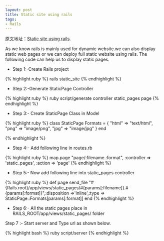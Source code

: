 ```yaml
---
layout: post
title: Static site using rails    
tags:
- Rails
---
```



原文地址：[Static site using rails](http://railstech.com/?p=89).


As we know rails is mainly used for dynamic website.we can also display static web pages or we can deploy full static website using rails.
The following code can help us to display static pages.

+ Step 1:-Create Rails project

{% highlight ruby %}
rails static_site
{% endhighlight %}

+ Step 2:-Generate StaticPage Controller

{% highlight ruby %}
ruby script/generate controller static_pages page
{% endhighlight %}

+ Step 3:- Create StaticPage Class in Model

{% highlight ruby %}
class StaticPage
  Formats = {
      "html" => "text/html",
      "png" => "image/png",
      "jpg" => "image/jpg"
    }
end

{% endhighlight %}

+ Step 4:- Add following line in routes.rb

{% highlight ruby %}
map.page "page/:filename.:format", :controller => 'static_pages', :action => 'page'
{% endhighlight %}

+ Step 5:- Now add following line into static_pages controller

{% highlight ruby %}
def page
 send_file
 "#{Rails.root}/app/views/static_pages/#{params[:filename]}.#{params[:format]}",:disposition =>'inline',:type => StaticPage::Formats[params[:format]]
 end
{% endhighlight %}

+ Step 6:- All the static pages place in RAILS_ROOT/app/views/static_pages/ folder

Step 7 :- Start server and Type url as shown below.

{% highlight bash %}
ruby script/server
{% endhighlight %}

